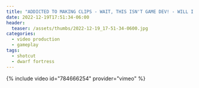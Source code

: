 ```yaml
---
title: "ADDICTED TO MAKING CLIPS - WAIT, THIS ISN'T GAME DEV! - WILL I SURVIVE THE BITRATE WINTER?"
date: 2022-12-19T17:51:34-06:00
header:
  teaser: /assets/thumbs/2022-12-19_17-51-34-0600.jpg
categories:
  - video production
  - gameplay
tags:
  - shotcut
  - dwarf fortress
---
```

{% include video id="784666254" provider="vimeo" %}
